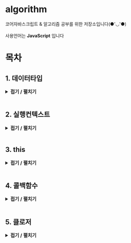 # algorithm
코어자바스크립트 & 알고리즘 공부를 위한 저장소입니다(●'◡'●) <br>
<br>
사용언어는 **JavaScript** 입니다 

# 목차
<h2>1. 데이터타입</h2>
<details>
  <summary style="font-Weight : bold; font-size : 15px;" >접기 / 펼치기</summary>
  <div>  
    JS의 데이터타입에는 기본형과 참조형이 있다. <br>
    변수에 기본형 데이터를 할당할시 별도의 공간에 데이터를 우선 저장한뒤 그 공간의 주솟값을 변수의 값에 할당하게된다.<br>
    그에 반해 <span style="font-weight: bold;">참조형 데이터는 여러개의 props들을 모은 그룹</span>이기때문에 props들을 위한 변수 영역을 별도로 확보하고 그 주솟값을 변수에 연결, 그 props들의 식별자를 저장, 각 데이터를 별도의 공간에 저장해 그 주솟값을 식별자들과 매칭시킨다. <br><br>
    참조형 데이터를 불변값으로 사용하기위해선, 내부 props들을 일일이 복사해야된다. 이때 필요한게 깊은복사이다.    
  </div>
</details><br>

<h2>2. 실행컨텍스트</h2>
<details>
  <summary style="font-Weight : bold; font-size : 15px;">접기 / 펼치기</summary>
  <div>  
    실행 컨텍스트는 실행할 코드에 제공할 환경 정보들을 모아놓은 객체이다.
    <p>실행 컨텍스트에는 3가지 환경정보들이 담긴다.</p>
    <p>1. VariableEnvironment</p>
    <p>2. LexicalEnvironment</p>
    <p>3. ThisBinding</p>

<p>VariableEnvironment에는 식별자 정보를 수집하는 용도로 쓰인다.
    LexicalEnvironment에는 각 식별자에 담긴 데이터를 추적하는 용도로 쓰인다. 변수의 값들이 실시간으로 반영된다는 뜻이다.</p>    

   <p>LexicalEnvironment에는 매개변수명, 변수의 식별자, 선언한 함수의 함수명등을 수집하는 environmentRecord와 바로 직전 컨텍스트의 LexicalEnvironment 정보를 참조하는 outerEnvironmentReference로 구성되어있다.</p>

   <p>이 environmentRecord가 하는일을 우리는 바로 호이스팅이라고 말한다.</p>
   <p>호이스팅은 변수 선언부분과 함수 선언부분을 끌어올리는데, 이때 함수 선언문과 함수 표현식의 차이가 있다. 함수 선언문은 전체를 호이스팅하지만, 함수 표현식은 변수 선언부분만 호이스팅을 하게된다. 이때 함수 선언문은 전역 컨텍스트에서 문제를 일으킬 확률이 높기때문에 되도록 함수 표현식을 사용하는게 좋다.</p>

   <p>outerEnvironmentReference는 현재 컨텍스트와 관련있는 외부 식별자 정보(LexicalEnvironment)를 참조한다. 쉽게말해 점점 멀리있는 스코프를 타고 변수를 찾아나가는 것이다.</p>
   <p>이 과정을 스코프체인이라고 부른다.</p>
  </div>
</details><br>

<h2>3. this</h2>
<details>
  <summary style="font-Weight : bold; font-size : 15px;">접기 / 펼치기</summary>
  <div>  
    <p>this는 실행 컨텍스트가 생성될 때 결정된다. 실행 컨텍스트는 함수를 '호출'할 때 생성되므로, 다시말하면 this는 함수를 호출할 때 결정된다.</p><br>
    <p>1. 전역공간에서의 this는 전역객체를 가리킨다.</p>
    <p>2. 함수를 호출할 때의 this또한 무조건 전역객체를 가리킨다.</p>
    <p>3. 메서드 호출시에는 호출 주체가 this가 된다. 보통 .앞이나 대괄호 앞이다.</p>
    <p>4. Callback 호출시에는 기본적으로 this가 함수내부에서와 동일하게 전역객체를 가르키지만, 함수가 정의한 바에 따라 달라진다.
    </p>
    <p>5. 생성자함수 호출시에는 인스턴스가 곧 this다.</p>
  </div>
</details><br>

<h2>4. 콜백함수</h2>
<details>
  <summary style="font-Weight : bold; font-size : 15px;">접기 / 펼치기</summary>
  <div>  
    <p>1. 다른 함수 A의 인자로 콜백함수B를 전달하면 A가 B의 제어권을 갖게된다.</p>
    <p>2. 특별한 요청(bind)이 없는 한 A에 미리 정해놓은 방식에 따라 B를 호출하게 된다.</p>
    <p>3. 여기서 미리 정해놓은 방식이란 어떤 시점에서 콜백을 호출할지, 인자에는 어떤 값들을 지정할지, this에 무엇을 바인딩할지 등이다.</p>
    <p>**이런것들이 forEach나 addEventListener 등에 대해 mdn 문서에 나와있듯이 콜백을 어떤식으로 호출하고, 어떤값을 매개변수로 넘기고 그때 this는 무엇으로 할거다 등등이 정의가 되어있다.</p>
    
    arr.forEach(callback(currentvalue[, index[, array]])[, thisArg])
  
  
  </div>
</details><br>

<h2>5. 클로저</h2>
<details>
  <summary style="font-Weight : bold; font-size : 15px;">접기 / 펼치기</summary>
  <div>  
  
  <p>클로저는 내부함수와 LexicalEnvironment의 조합에서 나타나는 특별한 현상이다.</p><br>

<p>여기서 특별한 현상은 컨텍스트 A에서 선언한 변수a를 참조하는 내부함수 B를 A의 외부로 전달할 경우, A가 종료된 이후에도 변수a가 사라지지 않는 현상을 말한다.</p><br>
<p>클로저를 통해 함수 종료 후에도 사라지지 않는 지역변수를 만들 수 있다.</p>
<br>
<p>React Hook에서 useState가 컴포넌트 내부에서 값을 변경시키는것이 아닌, 외부에 있는 값을 변경시키기 때문에 상태가 변경된 후 가진 값은 이전의 값을 그대로 참조하게된다.</p>
  </div>
</details><br>




